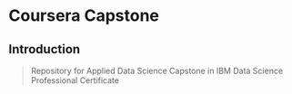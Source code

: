 # Coursera Capstone

## Introduction

> Repository for Applied Data Science Capstone in IBM Data Science Professional Certificate